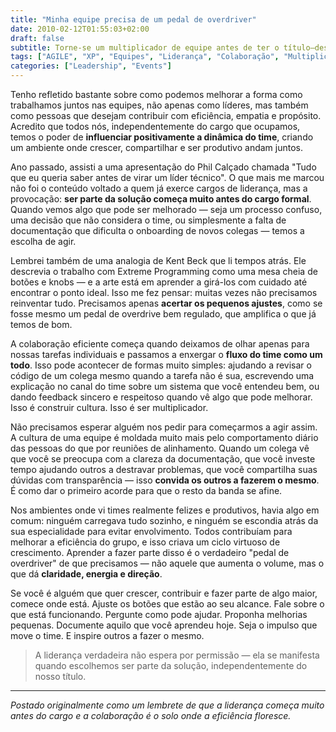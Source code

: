 ```yaml
---
title: "Minha equipe precisa de um pedal de overdriver"
date: 2010-02-12T01:55:03+02:00
draft: false
subtitle: Torne-se um multiplicador de equipe antes de ter o título—descubra como pequenos atos de liderança, feedback reflexivo e propriedade colaborativa criam o 'overdrive' que impulsiona equipes à excelência
tags: ["AGILE", "XP", "Equipes", "Liderança", "Colaboração", "Multiplicadores"]
categories: ["Leadership", "Events"]
---
```


Tenho refletido bastante sobre como podemos melhorar a forma como trabalhamos juntos nas equipes, não apenas como líderes, mas também como pessoas que desejam contribuir com eficiência, empatia e propósito. Acredito que todos nós, independentemente do cargo que ocupamos, temos o poder de **influenciar positivamente a dinâmica do time**, criando um ambiente onde crescer, compartilhar e ser produtivo andam juntos.

Ano passado, assisti a uma apresentação do Phil Calçado chamada "Tudo que eu queria saber antes de virar um líder técnico". O que mais me marcou não foi o conteúdo voltado a quem já exerce cargos de liderança, mas a provocação: **ser parte da solução começa muito antes do cargo formal**. Quando vemos algo que pode ser melhorado — seja um processo confuso, uma decisão que não considera o time, ou simplesmente a falta de documentação que dificulta o onboarding de novos colegas — temos a escolha de agir.

Lembrei também de uma analogia de Kent Beck que li tempos atrás. Ele descrevia o trabalho com Extreme Programming como uma mesa cheia de botões e knobs — e a arte está em aprender a girá-los com cuidado até encontrar o ponto ideal. Isso me fez pensar: muitas vezes não precisamos reinventar tudo. Precisamos apenas **acertar os pequenos ajustes**, como se fosse mesmo um pedal de overdrive bem regulado, que amplifica o que já temos de bom.

A colaboração eficiente começa quando deixamos de olhar apenas para nossas tarefas individuais e passamos a enxergar o **fluxo do time como um todo**. Isso pode acontecer de formas muito simples: ajudando a revisar o código de um colega mesmo quando a tarefa não é sua, escrevendo uma explicação no canal do time sobre um sistema que você entendeu bem, ou dando feedback sincero e respeitoso quando vê algo que pode melhorar. Isso é construir cultura. Isso é ser multiplicador.

Não precisamos esperar alguém nos pedir para começarmos a agir assim. A cultura de uma equipe é moldada muito mais pelo comportamento diário das pessoas do que por reuniões de alinhamento. Quando um colega vê que você se preocupa com a clareza da documentação, que você investe tempo ajudando outros a destravar problemas, que você compartilha suas dúvidas com transparência — isso **convida os outros a fazerem o mesmo**. É como dar o primeiro acorde para que o resto da banda se afine.

Nos ambientes onde vi times realmente felizes e produtivos, havia algo em comum: ninguém carregava tudo sozinho, e ninguém se escondia atrás da sua especialidade para evitar envolvimento. Todos contribuíam para melhorar a eficiência do grupo, e isso criava um ciclo virtuoso de crescimento. Aprender a fazer parte disso é o verdadeiro "pedal de overdriver" de que precisamos — não aquele que aumenta o volume, mas o que dá **claridade, energia e direção**.

Se você é alguém que quer crescer, contribuir e fazer parte de algo maior, comece onde está. Ajuste os botões que estão ao seu alcance. Fale sobre o que está funcionando. Pergunte como pode ajudar. Proponha melhorias pequenas. Documente aquilo que você aprendeu hoje. Seja o impulso que move o time. E inspire outros a fazer o mesmo.

> A liderança verdadeira não espera por permissão — ela se manifesta quando escolhemos ser parte da solução, independentemente do nosso título.

---

_Postado originalmente como um lembrete de que a liderança começa muito antes do cargo e a colaboração é o solo onde a eficiência floresce._
